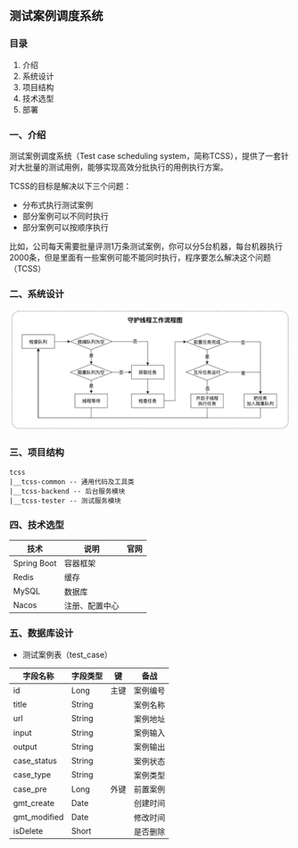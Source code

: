 ## 测试案例调度系统

### 目录
1. 介绍
2. 系统设计
3. 项目结构
4. 技术选型
5. 部署

### 一、介绍
测试案例调度系统（Test case scheduling system，简称TCSS），提供了一套针对大批量的测试用例，能够实现高效分批执行的用例执行方案。

TCSS的目标是解决以下三个问题：
* 分布式执行测试案例
* 部分案例可以不同时执行
* 部分案例可以按顺序执行

比如，公司每天需要批量评测1万条测试案例，你可以分5台机器，每台机器执行2000条，但是里面有一些案例可能不能同时执行，程序要怎么解决这个问题（TCSS）

### 二、系统设计

![img_1.png](img_1.png)

### 三、项目结构

```
tcss
|__tcss-common -- 通用代码及工具类
|__tcss-backend -- 后台服务模块
|__tcss-tester -- 测试服务模块
```

### 四、技术选型

| 技术 | 说明 | 官网 |
| --- | --- | --- |
| Spring Boot | 容器框架 | |
| Redis | 缓存 | |
| MySQL | 数据库 | |
| Nacos | 注册、配置中心 | |

### 五、数据库设计

* 测试案例表（test_case）

| 字段名称 | 字段类型 | 键 | 备战 |
| --- | --- | --- | --- |
| id | Long | 主键 | 案例编号 |
| title | String | | 案例名称 |
| url | String | | 案例地址 |
| input | String | | 案例输入 |
| output | String | | 案例输出 |
| case_status | String | | 案例状态 |
| case_type | String | | 案例类型 |
| case_pre | Long | 外键 | 前置案例 |
| gmt_create | Date | | 创建时间 |
| gmt_modified | Date | | 修改时间 |
| isDelete | Short | | 是否删除 |
